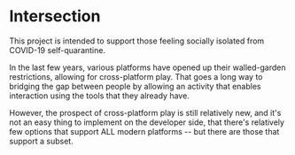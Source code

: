 # Intersection

This project is intended to support those feeling socially isolated from COVID-19 self-quarantine.

In the last few years, various platforms have opened up their walled-garden restrictions, allowing for cross-platform play. That goes a long way to bridging the gap between people by allowing an activity that enables interaction using the tools that they already have.

However, the prospect of cross-platform play is still relatively new, and it's not an easy thing to implement on the developer side, that there's relatively few options that support ALL modern platforms -- but there are those that support a subset.

<script src="https://code.jquery.com/jquery-3.2.1.min.js" type="text/JavaScript"></script>
<script src="./json.js" type="text/JavaScript"></script>
 
<div id="text"></div>
